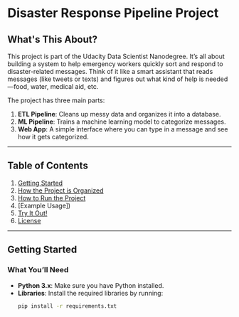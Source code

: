 # Disaster Response Pipeline Project

## What's This About?
This project is part of the Udacity Data Scientist Nanodegree. It’s all about building a system to help emergency workers quickly sort and respond to disaster-related messages. Think of it like a smart assistant that reads messages (like tweets or texts) and figures out what kind of help is needed—food, water, medical aid, etc.

The project has three main parts:
1. **ETL Pipeline**: Cleans up messy data and organizes it into a database.
2. **ML Pipeline**: Trains a machine learning model to categorize messages.
3. **Web App**: A simple interface where you can type in a message and see how it gets categorized.

---

## Table of Contents
1. [Getting Started](#getting-started)
2. [How the Project is Organized](#how-the-project-is-organized)
3. [How to Run the Project](#how-to-run-the-project)
4. [Example Usage])
5. [Try It Out!](#try-it-out)
6. [License](#license)

---

## Getting Started
### What You’ll Need
- **Python 3.x**: Make sure you have Python installed.
- **Libraries**: Install the required libraries by running:
  ```bash
  pip install -r requirements.txt
